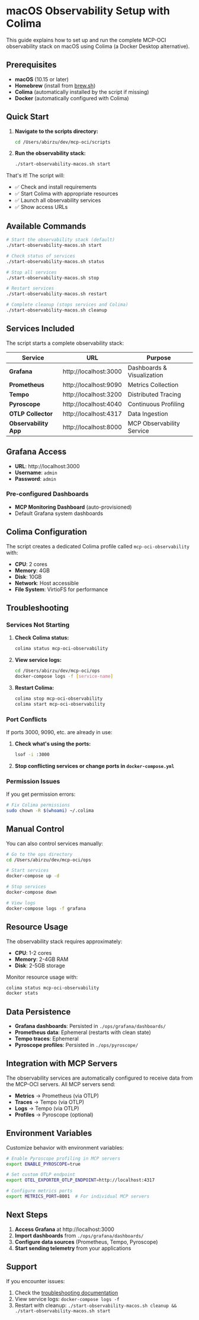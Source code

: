 # macOS Observability Setup with Colima

This guide explains how to set up and run the complete MCP-OCI observability stack on macOS using Colima (a Docker Desktop alternative).

## Prerequisites

- **macOS** (10.15 or later)
- **Homebrew** (install from [brew.sh](https://brew.sh/))
- **Colima** (automatically installed by the script if missing)
- **Docker** (automatically configured with Colima)

## Quick Start

1. **Navigate to the scripts directory:**
   ```bash
   cd /Users/abirzu/dev/mcp-oci/scripts
   ```

2. **Run the observability stack:**
   ```bash
   ./start-observability-macos.sh start
   ```

That's it! The script will:
- ✅ Check and install requirements
- ✅ Start Colima with appropriate resources
- ✅ Launch all observability services
- ✅ Show access URLs

## Available Commands

```bash
# Start the observability stack (default)
./start-observability-macos.sh start

# Check status of services
./start-observability-macos.sh status

# Stop all services
./start-observability-macos.sh stop

# Restart services
./start-observability-macos.sh restart

# Complete cleanup (stops services and Colima)
./start-observability-macos.sh cleanup
```

## Services Included

The script starts a complete observability stack:

| Service | URL | Purpose |
|---------|-----|---------|
| **Grafana** | http://localhost:3000 | Dashboards & Visualization |
| **Prometheus** | http://localhost:9090 | Metrics Collection |
| **Tempo** | http://localhost:3200 | Distributed Tracing |
| **Pyroscope** | http://localhost:4040 | Continuous Profiling |
| **OTLP Collector** | http://localhost:4317 | Data Ingestion |
| **Observability App** | http://localhost:8000 | MCP Observability Service |

## Grafana Access

- **URL**: http://localhost:3000
- **Username**: `admin`
- **Password**: `admin`

### Pre-configured Dashboards

- **MCP Monitoring Dashboard** (auto-provisioned)
- Default Grafana system dashboards

## Colima Configuration

The script creates a dedicated Colima profile called `mcp-oci-observability` with:

- **CPU**: 2 cores
- **Memory**: 4GB
- **Disk**: 10GB
- **Network**: Host accessible
- **File System**: VirtioFS for performance

## Troubleshooting

### Services Not Starting

1. **Check Colima status:**
   ```bash
   colima status mcp-oci-observability
   ```

2. **View service logs:**
   ```bash
   cd /Users/abirzu/dev/mcp-oci/ops
   docker-compose logs -f [service-name]
   ```

3. **Restart Colima:**
   ```bash
   colima stop mcp-oci-observability
   colima start mcp-oci-observability
   ```

### Port Conflicts

If ports 3000, 9090, etc. are already in use:

1. **Check what's using the ports:**
   ```bash
   lsof -i :3000
   ```

2. **Stop conflicting services or change ports in `docker-compose.yml`**

### Permission Issues

If you get permission errors:

```bash
# Fix Colima permissions
sudo chown -R $(whoami) ~/.colima
```

## Manual Control

You can also control services manually:

```bash
# Go to the ops directory
cd /Users/abirzu/dev/mcp-oci/ops

# Start services
docker-compose up -d

# Stop services
docker-compose down

# View logs
docker-compose logs -f grafana
```

## Resource Usage

The observability stack requires approximately:
- **CPU**: 1-2 cores
- **Memory**: 2-4GB RAM
- **Disk**: 2-5GB storage

Monitor resource usage with:
```bash
colima status mcp-oci-observability
docker stats
```

## Data Persistence

- **Grafana dashboards**: Persisted in `./ops/grafana/dashboards/`
- **Prometheus data**: Ephemeral (restarts with clean state)
- **Tempo traces**: Ephemeral
- **Pyroscope profiles**: Persisted in `./ops/pyroscope/`

## Integration with MCP Servers

The observability services are automatically configured to receive data from the MCP-OCI servers. All MCP servers send:

- **Metrics** → Prometheus (via OTLP)
- **Traces** → Tempo (via OTLP)
- **Logs** → Tempo (via OTLP)
- **Profiles** → Pyroscope (optional)

## Environment Variables

Customize behavior with environment variables:

```bash
# Enable Pyroscope profiling in MCP servers
export ENABLE_PYROSCOPE=true

# Set custom OTLP endpoint
export OTEL_EXPORTER_OTLP_ENDPOINT=http://localhost:4317

# Configure metrics ports
export METRICS_PORT=8001  # For individual MCP servers
```

## Next Steps

1. **Access Grafana** at http://localhost:3000
2. **Import dashboards** from `./ops/grafana/dashboards/`
3. **Configure data sources** (Prometheus, Tempo, Pyroscope)
4. **Start sending telemetry** from your applications

## Support

If you encounter issues:

1. Check the [troubleshooting documentation](../docs/troubleshooting.md)
2. View service logs: `docker-compose logs -f`
3. Restart with cleanup: `./start-observability-macos.sh cleanup && ./start-observability-macos.sh start`

